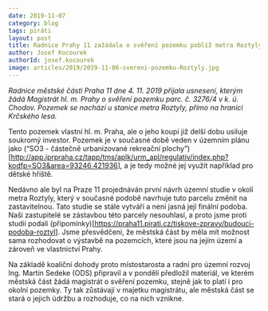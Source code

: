 ```yaml
---
date: 2019-11-07
category: blog
tags: piráti
layout: post
title: Radnice Prahy 11 zažádala o svěření pozemku poblíž metra Roztyly
author: Josef Kocourek
authorId: josef.kocourek
image: articles/2019/2019-11-06-svereni-pozemku-Roztyly.jpg
---
```



*Radnice městské části Praha 11 dne 4. 11. 2019 přijala usnesení, kterým žádá Magistrát hl. m. Prahy o svěření pozemku parc. č. 3276/4 v k. ú. Chodov. Pozemek se nachází u stanice metra Roztyly, přímo na hranici Krčského lesa.*

Tento pozemek vlastní hl. m. Praha, ale o jeho koupi již delší dobu usiluje soukromý investor. Pozemek je v současné době veden v územním plánu jako (“SO3 - částečně urbanizované rekreační plochy”)[http://app.iprpraha.cz/tapp/tms/aplk/urm_apl/regulativ/index.php?kodfp=SO3&area=93246,421936], a je tedy možné jej využít například pro dětské hřiště.

Nedávno ale byl na Praze 11 projednáván první návrh územní studie v okolí metra Roztyly, který v současné podobě navrhuje tuto parcelu změnit na zastavitelnou. Tato studie se stále vytváří a není jasná její finální podoba. Naši zastupitelé se zástavbou této parcely nesouhlasí, a proto jsme proti studii podali (připomínky)[https://praha11.pirati.cz/tiskove-zpravy/budouci-podoba-roztyl]. Jsme přesvědčeni, že městská část by měla mít možnost sama rozhodovat o výstavbě na pozemcích, které jsou na jejím území a zároveň ve vlastnictví Prahy.

Na základě koaliční dohody proto místostarosta a radní pro územní rozvoj Ing. Martin Sedeke (ODS) připravil a v pondělí předložil materiál, ve kterém městská část žádá magistrát o svěření pozemku, stejně jak to platí i pro okolní pozemky. Ty tak zůstávají v majetku magistrátu, ale městská část se stará o jejich údržbu a rozhoduje, co na nich vznikne.
